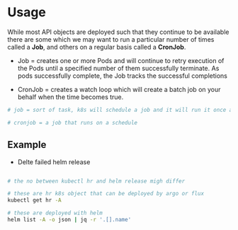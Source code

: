 
# Usage

While most API objects are deployed such that they continue to be available there are some which we may want to run a
particular number of times called a **Job**, and others on a regular basis called a **CronJob**.

* Job = creates one or more Pods and will continue to retry execution of the Pods until a specified number of them successfully terminate. As pods successfully complete, the Job tracks the successful completions

* CronJob = creates a watch loop which will create a batch job on your behalf when the time becomes true.

```bash
# job = sort of task, k8s will schedule a job and it will run it once and it will not be rescheduled - 1 time, when u apply it it gets executed and that's it aka init container

# cronjob = a job that runs on a schedule
```

## Example

* Delte failed helm release

```bash

# the no between kubectl hr and helm release migh differ

# these are hr k8s object that can be deployed by argo or flux
kubectl get hr -A

# these are deployed with helm
helm list -A -o json | jq -r '.[].name'
```